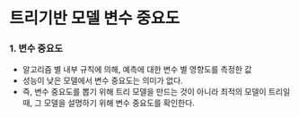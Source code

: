 # 트리기반 모델 변수 중요도

### 1. 변수 중요도
* 알고리즘 별 내부 규칙에 의해, 예측에 대한 변수 별 영향도를 측정한 값
* 성능이 낮은 모델에서 변수 중요도는 의미가 없다.
* 즉, 변수 중요도를 뽑기 위해 트리 모델을 만드는 것이 아니라 최적의 모델이 트리일때, 그 모델을 설명하기 위해 변수 중요도를 확인한다.